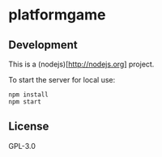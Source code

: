 # platformgame

## Development

This is a (nodejs)[http://nodejs.org] project.

To start the server for local use:

    npm install
    npm start

## License

GPL-3.0
